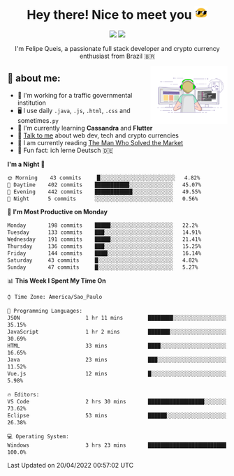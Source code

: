 
<h1 align="center">Hey there! Nice to meet you <img src="assets/sunglasses.gif" width="30"/></h1>

<p align="center">
  <a href="https://www.linkedin.com/in/fqueis"><img src="https://img.shields.io/badge/-LinkedIn-blue?style=flat&logo=Linkedin&logoColor=white" /></a>
  <a href="mailto:fqueis@gmail.com"><img src="https://img.shields.io/badge/-Gmail-c14438?style=flat&logo=Gmail&logoColor=white" /></a>
</p>

<p align="center">I'm Felipe Queis, a passionate full stack developer and crypto currency enthusiast from Brazil 🇧🇷</p>

<img width="35%" align="right" alt="fqueis" src="assets/profile.gif" /></p>

## 🤵 about me:

- 🏢 I'm working for a traffic governmental institution
- 🖥️ I use daily `.java`, `.js`, `.html`, `.css` and sometimes`.py`
- 🌱 I'm currently learning **Cassandra** and **Flutter**
- 💬 [Talk to me](https://github.com/fqueis/fqueis/discussions) about web dev, tech and crypto currencies
- 📖 I am currently reading [The Man Who Solved the Market](https://amzn.com/073521798X)
- 💭 Fun fact: ich lerne Deutsch 🇩🇪

<!--START_SECTION:waka-->
**I'm a Night 🦉** 

```text
🌞 Morning    43 commits     █░░░░░░░░░░░░░░░░░░░░░░░░   4.82% 
🌆 Daytime    402 commits    ███████████░░░░░░░░░░░░░░   45.07% 
🌃 Evening    442 commits    ████████████░░░░░░░░░░░░░   49.55% 
🌙 Night      5 commits      ░░░░░░░░░░░░░░░░░░░░░░░░░   0.56%

```
📅 **I'm Most Productive on Monday** 

```text
Monday       198 commits    █████░░░░░░░░░░░░░░░░░░░░   22.2% 
Tuesday      133 commits    ███░░░░░░░░░░░░░░░░░░░░░░   14.91% 
Wednesday    191 commits    █████░░░░░░░░░░░░░░░░░░░░   21.41% 
Thursday     136 commits    ███░░░░░░░░░░░░░░░░░░░░░░   15.25% 
Friday       144 commits    ████░░░░░░░░░░░░░░░░░░░░░   16.14% 
Saturday     43 commits     █░░░░░░░░░░░░░░░░░░░░░░░░   4.82% 
Sunday       47 commits     █░░░░░░░░░░░░░░░░░░░░░░░░   5.27%

```


📊 **This Week I Spent My Time On** 

```text
⌚︎ Time Zone: America/Sao_Paulo

💬 Programming Languages: 
JSON                     1 hr 11 mins        ████████░░░░░░░░░░░░░░░░░   35.15% 
JavaScript               1 hr 2 mins         ███████░░░░░░░░░░░░░░░░░░   30.69% 
HTML                     33 mins             ████░░░░░░░░░░░░░░░░░░░░░   16.65% 
Java                     23 mins             ███░░░░░░░░░░░░░░░░░░░░░░   11.52% 
Vue.js                   12 mins             █░░░░░░░░░░░░░░░░░░░░░░░░   5.98%

🔥 Editors: 
VS Code                  2 hrs 30 mins       ██████████████████░░░░░░░   73.62% 
Eclipse                  53 mins             ██████░░░░░░░░░░░░░░░░░░░   26.38%

💻 Operating System: 
Windows                  3 hrs 23 mins       █████████████████████████   100.0%

```


 Last Updated on 20/04/2022 00:57:02 UTC
<!--END_SECTION:waka-->
